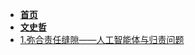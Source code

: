 - [**首页**](/README.md)
- [**文史哲**](/doc/文史哲/README.md)
- [1.弥合责任缝隙——人工智能体与归责问题](/doc/文史哲/1.弥合责任缝隙——人工智能体与归责问题/README.md)
